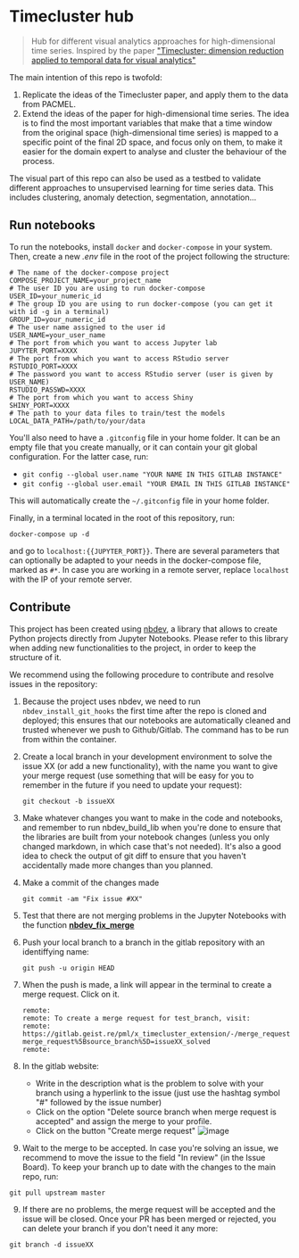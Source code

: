 # Timecluster hub
> Hub for different visual analytics approaches for high-dimensional time series. Inspired by the paper ["Timecluster: dimension reduction applied to temporal data for visual analytics"](https://link.springer.com/article/10.1007/s00371-019-01673-y) 


The main intention of this repo is twofold:
1. Replicate the ideas of the Timecluster paper, and apply them to the data from PACMEL.
2. Extend the ideas of the paper for high-dimensional time series. The idea is to find the most important variables that make that a time window from
the original space (high-dimensional time series) is mapped to a specific point of the final 2D space, and focus only on them, to make it easier for the
domain expert to analyse and cluster the behaviour of the process.

The visual part of this repo can also be used as a testbed to validate different approaches to unsupervised learning for time series data. This includes clustering, anomaly detection, segmentation, annotation...

## Run notebooks

To run the notebooks, install `docker` and `docker-compose` in your system. 
Then, create a new *.env* file in the root of the project following the structure:
```
# The name of the docker-compose project
COMPOSE_PROJECT_NAME=your_project_name
# The user ID you are using to run docker-compose
USER_ID=your_numeric_id
# The group ID you are using to run docker-compose (you can get it with id -g in a terminal)
GROUP_ID=your_numeric_id
# The user name assigned to the user id
USER_NAME=your_user_name
# The port from which you want to access Jupyter lab
JUPYTER_PORT=XXXX
# The port from which you want to access RStudio server
RSTUDIO_PORT=XXXX
# The password you want to access RStudio server (user is given by USER_NAME)
RSTUDIO_PASSWD=XXXX
# The port from which you want to access Shiny
SHINY_PORT=XXXX
# The path to your data files to train/test the models
LOCAL_DATA_PATH=/path/to/your/data
```

You'll also need to have a `.gitconfig` file in your home folder. It can be an empty file that you create manually, or it can contain your git global configuration. For the latter case, run:
- `git config --global user.name "YOUR NAME IN THIS GITLAB INSTANCE"`
- `git config --global user.email "YOUR EMAIL IN THIS GITLAB INSTANCE"`

This will automatically create the `~/.gitconfig` file in your home folder.

Finally, in a terminal located in the root of this repository, run:

```docker-compose up -d```

and go to `localhost:{{JUPYTER_PORT}}`. There are several parameters that can optionally be adapted to your needs in the docker-compose file, marked as `#*`. In case you are working in a remote server, replace `localhost` with the IP of your remote server.


## Contribute
This project has been created using [nbdev](https://github.com/fastai/nbdev), a library that allows to create Python projects directly from Jupyter Notebooks. Please refer to this library when adding new functionalities to the project, in order to keep the structure of it.

We recommend using the following procedure to contribute and resolve issues in the repository:

1. Because the project uses nbdev, we need to run `nbdev_install_git_hooks` the first time after the repo is cloned and deployed; this ensures that our notebooks are automatically cleaned and trusted whenever we push to Github/Gitlab. The command has to be run from within the container. 

1. Create a local branch in your development environment to solve the issue XX (or add a new functionality), with the name you want to give your merge request (use something that will be easy for you to remember in the future if you need to update your request):
    ```
    git checkout -b issueXX
    ```

2. Make whatever changes you want to make in the code and notebooks, and remember to run nbdev_build_lib when you're done to ensure that the libraries are built from your notebook changes (unless you only changed markdown, in which case that's not needed). It's also a good idea to check the output of git diff to ensure that you haven't accidentally made more changes than you planned.

3. Make a commit of the changes made
    ``` 
    git commit -am "Fix issue #XX"
    ```

4. Test that there are not merging problems in the Jupyter Notebooks with the function [**nbdev_fix_merge**](https://nbdev.fast.ai/cli#nbdev_fix_merge)

5.  Push your local branch to a branch in the gitlab repository with an identiffying name:
    ```
    git push -u origin HEAD
    ```
6. When the push is made, a link will appear in the terminal to create a merge request. Click on it.
    ```
    remote:
    remote: To create a merge request for test_branch, visit:
    remote:   https://gitlab.geist.re/pml/x_timecluster_extension/-/merge_requests/new?merge_request%5Bsource_branch%5D=issueXX_solved
    remote:
    ```
7. In the gitlab website:
    * Write in the description what is the problem to solve with your branch using a hyperlink to the issue (just use the hashtag symbol "#" followed by the issue number) 
    * Click on the option "Delete source branch when merge request is accepted" and assign the merge to your profile.
    * Click on the button "Create merge request"
![image](/uploads/da18a985a69973ad62a60bc6564304b9/image.png)

8. Wait to the merge to be accepted. In case you're solving an issue, we recommend to move the issue to the field "In review" (in the Issue Board). To keep your branch up to date with the changes to the main repo, run:
```
git pull upstream master
```

9. If there are no problems, the merge request will be accepted and the issue will be closed. Once your PR has been merged or rejected, you can delete your branch if you don't need it any more:
```
git branch -d issueXX
```

